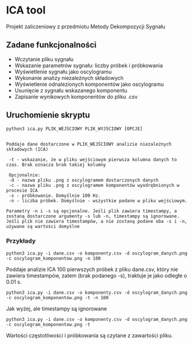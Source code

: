 # ICA tool

Projekt zaliczeniowy z przedmiotu Metody Dekompozycji Sygnału

## Zadane funkcjonalności

- Wczytanie pliku sygnału
- Wskazanie parametrów sygnału: liczby próbek i próbkowania
- Wyświetlenie sygnału jako oscylogramu
- Wykonanie analizy niezależnych składowych
- Wyświetlenie odnalezionych komponentów jako oscylogramu
- Usunięcie z sygnału wskazanego komponentu
- Zapisanie wynikowych komponentów do pliku .csv

## Uruchomienie skryptu

```
python3 ica.py PLIK_WEJŚCIOWY PLIK_WYJŚCIOWY [OPCJE]


Poddaje dane dostarczone w PLIK_WEJŚCIOWY analizie niezależnych składowych (ICA)

 -t - wskazanie, że w pliku wejściowym pierwsza kolumna danych to czas. Brak oznacza brak takiej kolumny
 
 Opcjonalnie:
 -d - nazwa pliku .png z oscylogramem dostarczonych danych
 -c - nazwa pliku .png z oscylogramem komponentów wyodrębnionych w procesie ICA
 -s - próbkowanie. Domyślnie 100 Hz.
 -n - liczba próbek. Domyślnie - wszystkie podane w pliku wejściowym.

Parametry -n i -s są opcjonalne. Jeśli plik zawiera timestampy, a zostaną dostarczone argumenty -s lub -n, timestampy są ignorowane.
Jeśli plik nie zawiera timestampów, a nie zostaną podane oba -s i -n, używane są wartości domyślne

```

### Przykłady
```commandline
python3 ica.py -i dane.csv -o komponenty.csv -d oscylogram_danych.png -c oscylogram_komponentow.png -n 100
```

Poddaje analizie ICA 100 pierwszych próbek z pliku dane.csv, który nie zawiera timestampów, zatem (brak podanego -s), traktuje je 
jako odległe o 0.01 s.

```commandline
python3 ica.py -i dane.csv -o komponenty.csv -d oscylogram_danych.png -c oscylogram_komponentow.png -t -n 100
```

Jak wyżej, ale timestampy są ignorowane

```commandline
python3 ica.py -i dane.csv -o komponenty.csv -d oscylogram_danych.png -c oscylogram_komponentow.png -t
```
Wartości częstotliwości i próbkowania są czytane z zawartości pliku.
